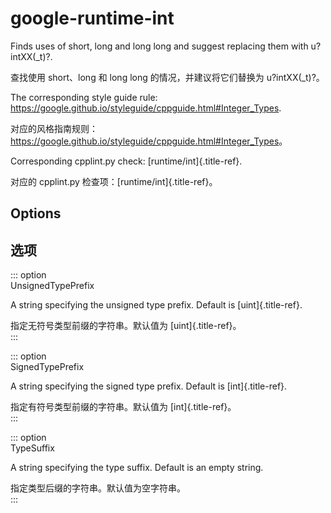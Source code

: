 # google-runtime-int

Finds uses of short, long and long long and suggest replacing them with u?intXX(\_t)?.

查找使用 short、long 和 long long 的情况，并建议将它们替换为 u?intXX(\_t)?。

The corresponding style guide rule:  
<https://google.github.io/styleguide/cppguide.html#Integer_Types>.

对应的风格指南规则：  
<https://google.github.io/styleguide/cppguide.html#Integer_Types>。

Corresponding cpplint.py check: [runtime/int]{.title-ref}.

对应的 cpplint.py 检查项：[runtime/int]{.title-ref}。

## Options

## 选项

::: option  
UnsignedTypePrefix

A string specifying the unsigned type prefix. Default is [uint]{.title-ref}.

指定无符号类型前缀的字符串。默认值为 [uint]{.title-ref}。  
:::

::: option  
SignedTypePrefix

A string specifying the signed type prefix. Default is [int]{.title-ref}.

指定有符号类型前缀的字符串。默认值为 [int]{.title-ref}。  
:::

::: option  
TypeSuffix

A string specifying the type suffix. Default is an empty string.

指定类型后缀的字符串。默认值为空字符串。  
:::

